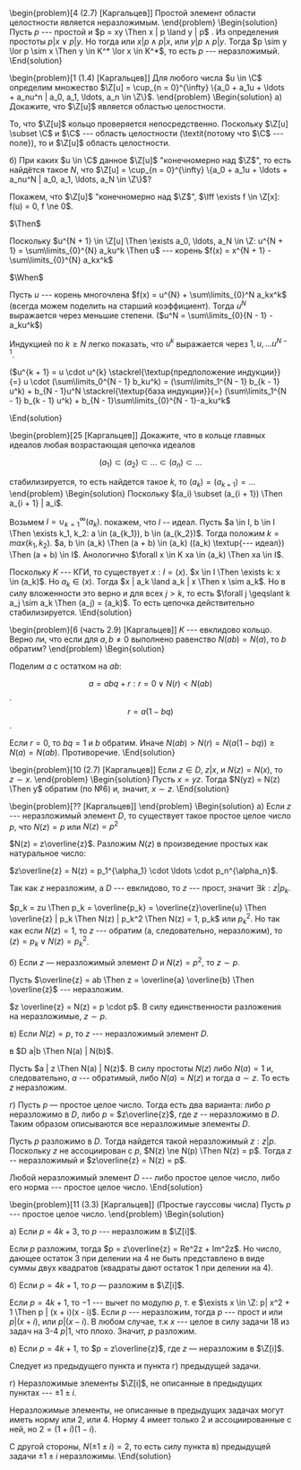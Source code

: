 \begin{problem}[4 (2.7) [Каргальцев]]
Простой элемент области целостности является неразложимым.
\end{problem} 
\Begin{solution}
Пусть $p$ --- простой и $p = xy \Then x | p \land y | p$ . Из определения простоты $p | x \lor p | y$. Но тогда или $x | p \land p | x$, или $y | p \land p | y$. Тогда $p \sim y \lor p \sim x \Then y \in K^* \lor x \in K^*$, то есть $p$ --- неразложимый.
\End{solution}

\begin{problem}[1 (1.4) [Каргальцев]]
Для любого числа $u \in \C$ определим множество $\Z[u] = \cup_{n = 0}^{\infty} \{a_0 + a_1u + \ldots + a_nu^n | a_0, a_1, \ldots, a_n \in \Z\}$.
\end{problem} 
\Begin{solution}
а) Докажите, что $\Z[u]$ является областью целостности.

То, что $\Z[u]$ кольцо проверяется непосредственно. Поскольку $\Z[u] \subset \C$ и $\C$ --- область целостности (\textit{потому что $\C$ --- поле}), то и $\Z[u]$ область целостности.

б) При каких $u \in \C$ данное $\Z[u]$ "конечномерно над $\Z$", то есть найдётся такое $N$, что $\Z[u] = \cup_{n = 0}^{\infty} \{a_0 + a_1u + \ldots + a_nu^N | a_0, a_1, \ldots, a_N \in \Z\}$?

Покажем, что $\Z[u]$ "конечномерно над $\Z$", $\Iff \exists f \in \Z[x]: f(u) = 0, f \ne 0$.

$\Then$

Поскольку $u^{N + 1} \in \Z[u] \Then \exists a_0, \ldots, a_N \in \Z: u^{N + 1} = \sum\limits_{0}^{N} a_ku^k \Then u$ --- корень $f(x) = x^{N + 1} - \sum\limits_{0}^{N} a_kx^k$

$\When$

Пусть $u$ --- корень многочлена $f(x) = u^{N} + \sum\limits_{0}^N a_kx^k$ (всегда можем поделить на старший коэффициент). Тогда $u^N$ выражается через меньшие степени. ($u^N = \sum\limits_{0}{N - 1} -a_ku^k$)

Индукцией по $k \geqslant N$ легко показать, что $u^k$ выражается через $1, u, \ldots u^{N - 1}$.

($u^{k + 1} = u \cdot u^{k} \stackrel{\textup{предположение индукции}}{=} u \cdot (\sum\limits_0^{N - 1} b_ku^k) = (\sum\limits_1^{N - 1} b_{k - 1} u^k) + b_{N - 1}u^N \stackrel{\textup{база индукции}}{=} (\sum\limits_1^{N - 1} b_{k - 1} u^k) + b_{N - 1}\sum\limits_{0}^{N - 1}-a_ku^k$

\End{solution}


\begin{problem}[25 [Каргальцев]]
Докажите, что в кольце главных идеалов любая возрастающая цепочка идеалов

$$ (a_1) \subset (a_2) \subset \ldots \subset (a_n) \subset \ldots $$

стабилизируется, то есть найдется такое $k$, то $(a_k) = (a_{k + 1}) = \ldots$
\end{problem} 
\Begin{solution}
Поскольку $(a_i) \subset (a_{i + 1}) \Then a_{i + 1} | a_i$.

Возьмем $I = \cup_{k = 1}^{\infty} (a_k)$. покажем, что $I$ -- идеал. Пусть $a \in I, b \in I \Then \exists k_1, k_2: a \in (a_{k_1}), b \in (a_{k_2})$. Тогда положим $k = max(k_1, k_2)$. $a, b \in (a_k) \Then (a + b) \in (a_k) ((a_k) \textup{--- идеал}) \Then (a + b) \in I$. Анологично $\forall x \in K xa \in (a_k) \Then xa \in I$.

Поскольку $K$ --- КГИ, то существует $x: I = (x)$. $x \in I \Then \exists k: x \in (a_k)$. Но $a_k \in (x)$. Тогда $x | a_k \land a_k | x \Then x \sim a_k$. Но в силу вложенности это верно и для всех $j > k$, то есть $\forall j \geqslant k a_j \sim a_k \Then (a_j) = (a_k)$. То есть цепочка действительно стабилизируется.
\End{solution}

\begin{problem}[6 (часть 2.9) [Каргальцев]]
$K$ --- евклидово кольцо. Верно ли, что если для $a, b \ne 0$ выполнено равенство $N(ab) = N(a)$, то $b$ обратим?
\end{problem} 
\Begin{solution}
<!--$N(a) = N(abb^{-1}) \geqslant N(ab) \geqslant N(a) \Then-->

Поделим $a$ с остатком на $ab$:

$$a = abq + r: r=0 \lor N(r) < N(ab)$$.
$$r = a(1 - bq)$$.

Если $r=0$, то $bq = 1$ и $b$ обратим. Иначе $N(ab) > N(r) = N(a(1 - bq)) \geqslant N(a) = N(ab)$. Противоречие.
\End{solution}

\begin{problem}[10 (2.7) [Каргальцев]]
Если $z \in D$, $z | x$, и $N(z) = N(x)$, то $z \sim x$.
\end{problem} 
\Begin{solution}
Пусть $x = yz$. Тогда $N(yz) = N(z) \Then y$ обратим (по №6) и, значит, $x \sim z$.
\End{solution}


\begin{problem}[?? [Каргальцев]]
\end{problem} 
\Begin{solution}
а) Если $z$ --- неразложимый элемент $D$, то существует такое простое целое число $p$, что $N(z) = p$ или $N(z) = p^2$

$N(z) = z\overline{z}$. Разложим $N(z)$ в произведение простых как натуральное число:

$z\overline{z} = N(z) = p_1^{\alpha_1} \cdot \ldots \cdot p_n^{\alpha_n}$.

Так как $z$ неразложим, а $D$ --- евклидово, то $z$ --- прост, значит $\exists k: z | p_k$.

$p_k = zu \Then p_k = \overline{p_k} = \overline{z}\overline{u} \Then \overline{z} | p_k \Then N(z) | p_k^2 \Then N(z) = 1, p_k$ или $p_k^2$. Но так как если $N(z) = 1$, то $z$ --- обратим (а, следовательно, неразложим), то $(z) = p_k \lor N(z) = p_k^2$.


б) Если $z$ — неразложимый элемент $D$ и $N(z) = p^2$, то $z \sim p$.

Пусть $\overline{z} = ab \Then z = \overline{a} \overline{b} \Then \overline{z}$ --- неразложим.

$z \overline{z} = N(z) = p \cdot p$. В силу единственности разложения на неразложимые, $z \sim p$.

в) Если $N(z) = p$, то $z$ --- неразложимый элемент $D$.

в $D a|b \Then N(a) | N(b)$.

Пусть $a | z \Then N(a) | N(z)$. В силу простоты $N(z)$ либо $N(a) = 1$ и, следовательно, $a$ --- обратимый, либо $N(a) = N(z)$ и тогда $a \sim z$. То есть $z$ неразложим.


г) Пусть $p$ — простое целое число. Тогда есть два варианта: либо $p$ неразложимо в $D$, либо $p$ = $z\overline{z}$, где $z$ -- неразложимо в $D$. Таким образом описываются все неразложимые элементы $D$.


Пусть $p$ разложимо в $D$. Тогда найдется такой неразложимый $z: z|p$. Поскольку $z$ не ассоциирован с $p$, $N(z) \ne N(p) \Then N(z) = p$. Тогда $z$ -- неразложимый и $z\overline{z} = N(z) = p$.

Любой неразложимый элемент $D$ --- либо простое целое число, либо его норма --- простое целое число.
\End{solution}


\begin{problem}[11 (3.3) [Каргальцев]]
(Простые гауссовы числа) Пусть $p$ --- простое целое число.
\end{problem} 
\Begin{solution}

а) Если $p$ = $4k + 3$, то $p$ --- неразложим в $\Z[i]$.

Если $p$ разложим, тогда $p = z\overline{z} = Re^2z + Im^2z$. Но число, дающее остаток 3 при делении на 4 не быть представлено в виде суммы двух квадратов (квадраты дают остаток 1 при делении на 4).

б) Если $p = 4k + 1$, то $p$ — разложим в $\Z[i]$.

Если $p = 4k + 1$, то $-1$ --- вычет по модулю $p$, т. е $\exists x \in \Z: p| x^2 + 1 \Then p | (x + i)(x - i)$. Если $p$ --- неразложим, тогда $p$ --- прост и или $p| (x + i)$, или $p | (x - i)$. В любом случае, т.к $x$ --- целое в силу задачи 18 из задач на 3-4 $p | 1$, что плохо. Значит, $p$ разложим.

в) Если $p = 4k + 1$, то $p = z\overline{z}$, где $z$ — неразложим в $\Z[i]$.

Следует из предыдущего пункта и пункта г) предыдущей задачи.

г) Неразложимые элементы $\Z[i]$, не описанные в предыдущих пунктах --- $\pm 1 \pm i$.

Неразложимые элементы, не описанные в предыдущих задачах могут иметь норму или 2, или 4. Норму 4 имеет только $2$ и ассоциированные с ней, но $2 = (1 + i)(1 - i)$.

С другой стороны, $N(\pm 1 \pm i) = 2$, то есть силу пункта в) предыдущей задачи $\pm 1 \pm i$ неразложимы.
\End{solution}
